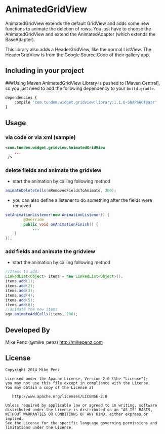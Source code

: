 AnimatedGridView
================

AnimatedGridView extends the default GridView and adds some new functions to animate the deletion of rows.
You just have to choose the AnimatedGridView and extend the AnimatedAdapter (which extends the BaseAdapter).

This library also adds a HeaderGridView, like the normal ListView. The HeaderGridView is from the Google
Source Code of their gallery app.

Including in your project
-------------------------
###Using Maven
AnimatedGridView Library is pushed to [Maven Central], so you just need to add the following dependency to your `build.gradle`.

```javascript
dependencies {
	compile 'com.tundem.widget.gridview:library:1.1.0-SNAPSHOT@aar'
}
```

Usage
-------------------------
### via code or via xml (sample)

```xml
<com.tundem.widget.gridview.AnimatedGridView
    ...
 />
```

### delete fields and animate the gridview
- start the animation by calling following method
```java
animateDeleteCells(mRemovedFieldsToAnimate, 200);
```

- you can also define a listener to do something after the fields were removed
```java
setAnimationListener(new AnimationListener() {
        @Override
        public void onAnimationFinish() {
            ...
	}
});
```

### add fields and animate the gridview
- start the animation by calling following method
```java
//Items to add:
LinkedList<Object> items = new LinkedList<Object>();
items.add(1);
items.add(2);
items.add(3);
items.add(4);
items.add(5);
items.add(6);
//animate the new items
agv.animateAddCells(items, 200);
 ```

Developed By
-------
Mike Penz (@mike_penz)
http://mikepenz.com

License
-------
	Copyright 2014 Mike Penz
	
	Licensed under the Apache License, Version 2.0 (the "License");
	you may not use this file except in compliance with the License.
	You may obtain a copy of the License at
	
	   http://www.apache.org/licenses/LICENSE-2.0
	
	Unless required by applicable law or agreed to in writing, software
	distributed under the License is distributed on an "AS IS" BASIS,
	WITHOUT WARRANTIES OR CONDITIONS OF ANY KIND, either express or implied.
	See the License for the specific language governing permissions and
	limitations under the License.
       
